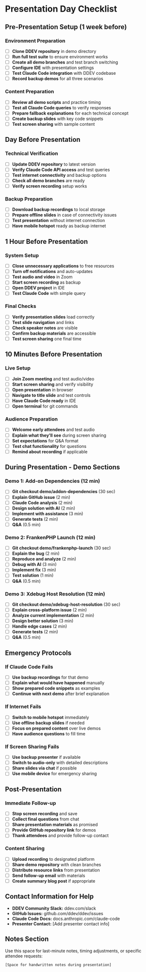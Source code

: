 # Presentation Day Checklist

## Pre-Presentation Setup (1 week before)

### Environment Preparation
- [ ] **Clone DDEV repository** in demo directory
- [ ] **Run full test suite** to ensure environment works
- [ ] **Create all demo branches** and test branch switching
- [ ] **Configure IDE** with presentation settings
- [ ] **Test Claude Code integration** with DDEV codebase
- [ ] **Record backup demos** for all three scenarios

### Content Preparation  
- [ ] **Review all demo scripts** and practice timing
- [ ] **Test all Claude Code queries** to verify responses
- [ ] **Prepare fallback explanations** for each technical concept
- [ ] **Create backup slides** with key code snippets
- [ ] **Test screen sharing** with sample content

## Day Before Presentation

### Technical Verification
- [ ] **Update DDEV repository** to latest version
- [ ] **Verify Claude Code API access** and test queries
- [ ] **Test internet connectivity** and backup options
- [ ] **Check all demo branches** are ready
- [ ] **Verify screen recording** setup works

### Backup Preparation
- [ ] **Download backup recordings** to local storage
- [ ] **Prepare offline slides** in case of connectivity issues
- [ ] **Test presentation** without internet connection
- [ ] **Have mobile hotspot** ready as backup internet

## 1 Hour Before Presentation

### System Setup
- [ ] **Close unnecessary applications** to free resources
- [ ] **Turn off notifications** and auto-updates
- [ ] **Test audio and video** in Zoom
- [ ] **Start screen recording** as backup
- [ ] **Open DDEV project** in IDE
- [ ] **Test Claude Code** with simple query

### Final Checks
- [ ] **Verify presentation slides** load correctly
- [ ] **Test slide navigation** and links
- [ ] **Check speaker notes** are visible
- [ ] **Confirm backup materials** are accessible
- [ ] **Test screen sharing** one final time

## 10 Minutes Before Presentation

### Live Setup
- [ ] **Join Zoom meeting** and test audio/video
- [ ] **Start screen sharing** and verify visibility
- [ ] **Open presentation** in browser
- [ ] **Navigate to title slide** and test controls
- [ ] **Have Claude Code ready** in IDE
- [ ] **Open terminal** for git commands

### Audience Preparation
- [ ] **Welcome early attendees** and test audio
- [ ] **Explain what they'll see** during screen sharing
- [ ] **Set expectations** for Q&A format
- [ ] **Test chat functionality** for questions
- [ ] **Remind about recording** if applicable

## During Presentation - Demo Sections

### Demo 1: Add-on Dependencies (12 min)
- [ ] **Git checkout demo/addon-dependencies** (30 sec)
- [ ] **Explain GitHub issue** (2 min)
- [ ] **Claude Code analysis** (2 min)
- [ ] **Design solution with AI** (2 min)
- [ ] **Implement with assistance** (3 min)
- [ ] **Generate tests** (2 min)
- [ ] **Q&A** (0.5 min)

### Demo 2: FrankenPHP Launch (12 min)
- [ ] **Git checkout demo/frankenphp-launch** (30 sec)
- [ ] **Explain the bug** (2 min)
- [ ] **Reproduce and analyze** (2 min)
- [ ] **Debug with AI** (3 min)
- [ ] **Implement fix** (3 min)
- [ ] **Test solution** (1 min)
- [ ] **Q&A** (0.5 min)

### Demo 3: Xdebug Host Resolution (12 min)
- [ ] **Git checkout demo/xdebug-host-resolution** (30 sec)
- [ ] **Explain cross-platform issue** (2 min)
- [ ] **Analyze current implementation** (2 min)
- [ ] **Design better solution** (3 min)
- [ ] **Handle edge cases** (2 min)
- [ ] **Generate tests** (2 min)
- [ ] **Q&A** (0.5 min)

## Emergency Protocols

### If Claude Code Fails
- [ ] **Use backup recordings** for that demo
- [ ] **Explain what would have happened** manually
- [ ] **Show prepared code snippets** as examples
- [ ] **Continue with next demo** after brief explanation

### If Internet Fails
- [ ] **Switch to mobile hotspot** immediately
- [ ] **Use offline backup slides** if needed
- [ ] **Focus on prepared content** over live demos
- [ ] **Have audience questions** to fill time

### If Screen Sharing Fails
- [ ] **Use backup presenter** if available
- [ ] **Switch to audio-only** with detailed descriptions
- [ ] **Share slides via chat** if possible
- [ ] **Use mobile device** for emergency sharing

## Post-Presentation

### Immediate Follow-up
- [ ] **Stop screen recording** and save
- [ ] **Collect final questions** from chat
- [ ] **Share presentation materials** as promised
- [ ] **Provide GitHub repository link** for demos
- [ ] **Thank attendees** and provide follow-up contact

### Content Sharing
- [ ] **Upload recording** to designated platform
- [ ] **Share demo repository** with clean branches
- [ ] **Distribute resource links** from presentation
- [ ] **Send follow-up email** with materials
- [ ] **Create summary blog post** if appropriate

## Contact Information for Help

- **DDEV Community Slack:** ddev.com/slack
- **GitHub Issues:** github.com/ddev/ddev/issues
- **Claude Code Docs:** docs.anthropic.com/claude-code
- **Presenter Contact:** [Add presenter contact info]

## Notes Section

Use this space for last-minute notes, timing adjustments, or specific attendee requests:

```
[Space for handwritten notes during presentation]
```